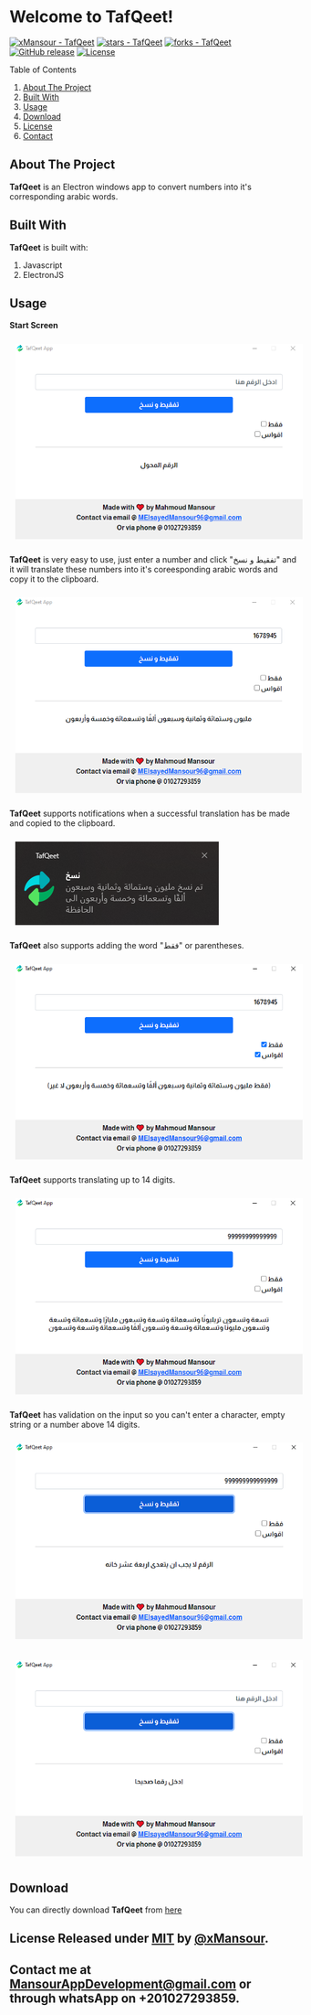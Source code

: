 # Welcome to TafQeet!

[![xMansour - TafQeet](https://img.shields.io/static/v1?label=xMansour&message=TafQeet&color=blue&logo=github)](https://github.com/xMansour/TafQeet "Go to GitHub repo")
[![stars - TafQeet](https://img.shields.io/github/stars/xMansour/TafQeet?style=social)](https://github.com/xMansour/TafQeet)
[![forks - TafQeet](https://img.shields.io/github/forks/xMansour/TafQeet?style=social)](https://github.com/xMansour/TafQeet)
[![GitHub release](https://img.shields.io/github/release/xMansour/TafQeet?include_prereleases=&sort=semver&color=blue)](https://github.com/xMansour/TafQeet/releases/)
[![License](https://img.shields.io/badge/License-MIT-blue)](#license)

Table of Contents
 1. [About The Project](#about)
 2. [Built With](#built-with)
 3. [Usage](#usage)
 4. [Download](#download)
 5. [License](#license)
 6. [Contact](#contact)


## About The Project<a id='about'></a>

**TafQeet** is an Electron windows app to convert numbers into it's corresponding arabic words.


## Built With<a id='built-with'>

**TafQeet** is built with:

 1. Javascript
 2. ElectronJS

  
## Usage<a id='usage'></a>
  **Start Screen** 
    
  [<img src="/imgs/startScreen.png" hspace="10" vspace="10">]()

**TafQeet** is very easy to use, just enter a number and click "تفقيط و نسخ" and it will translate these numbers into it's coreesponding arabic words and copy it to the clipboard.
  
  [<img src="/imgs/tafQeetOfaNumber.png" hspace="10" vspace="10">]()

**TafQeet** supports notifications when a successful translation has be made and copied to the clipboard.

  [<img src="/imgs/notificationOnCopy.png" hspace="10" vspace="10">]()

**TafQeet** also supports adding the word "فقط" or parentheses.

  [<img src="/imgs/aQwasScreen.png" hspace="10" vspace="10">]()

**TafQeet** supports translating up to 14 digits.

  [<img src="/imgs/maxScreen.png" hspace="10" vspace="10">]()

**TafQeet** has validation on the input so you can't enter a character, empty string or a number above 14 digits.

  [<img src="/imgs/validationAgainstinput.png" hspace="10" vspace="10">]()

  [<img src="/imgs/validationAgainstinput2.png" hspace="10" vspace="10">]()

## Download<a id='download'></a>

  You can directly download **TafQeet** from <a href="https://github.com/xMansour/TafQeet/releases">here</a>
                                               
                                                     
## License <a id='license'></a> Released under [MIT](/LICENSE) by [@xMansour](https://github.com/xMansour).
  
## Contact me at <a id='contact'></a>  MansourAppDevelopment@gmail.com or through whatsApp on +201027293859.

